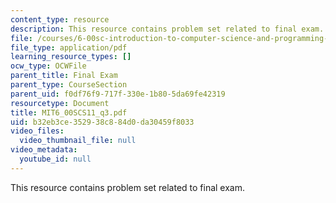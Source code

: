```yaml
---
content_type: resource
description: This resource contains problem set related to final exam.
file: /courses/6-00sc-introduction-to-computer-science-and-programming-spring-2011/b32eb3ce352938c884d0da30459f8033_MIT6_00SCS11_q3.pdf
file_type: application/pdf
learning_resource_types: []
ocw_type: OCWFile
parent_title: Final Exam
parent_type: CourseSection
parent_uid: f0df76f9-717f-330e-1b80-5da69fe42319
resourcetype: Document
title: MIT6_00SCS11_q3.pdf
uid: b32eb3ce-3529-38c8-84d0-da30459f8033
video_files:
  video_thumbnail_file: null
video_metadata:
  youtube_id: null
---
```

This resource contains problem set related to final exam.

